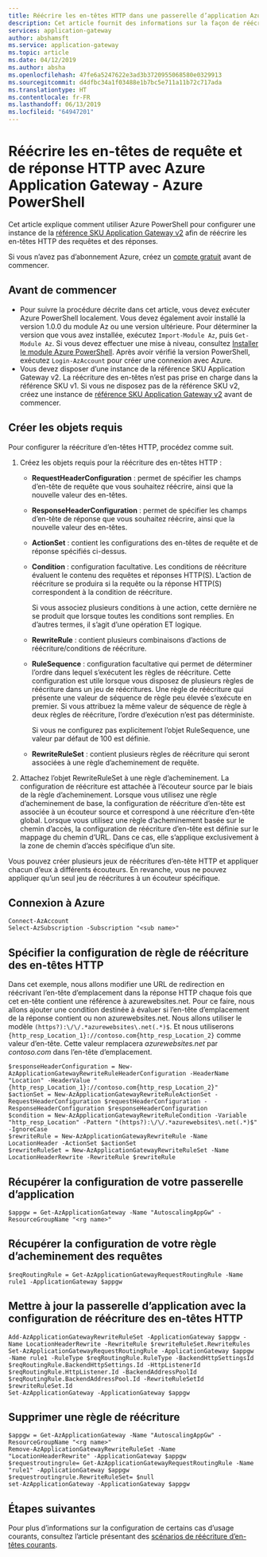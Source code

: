 ```yaml
---
title: Réécrire les en-têtes HTTP dans une passerelle d’application Azure Application Gateway
description: Cet article fournit des informations sur la façon de réécrire les en-têtes HTTP dans Azure Application Gateway à l’aide d’Azure PowerShell.
services: application-gateway
author: abshamsft
ms.service: application-gateway
ms.topic: article
ms.date: 04/12/2019
ms.author: absha
ms.openlocfilehash: 47fe6a5247622e3ad3b3720955068580e0329913
ms.sourcegitcommit: d4dfbc34a1f03488e1b7bc5e711a11b72c717ada
ms.translationtype: HT
ms.contentlocale: fr-FR
ms.lasthandoff: 06/13/2019
ms.locfileid: "64947201"
---
```

# <a name="rewrite-http-request-and-response-headers-with-azure-application-gateway---azure-powershell"></a>Réécrire les en-têtes de requête et de réponse HTTP avec Azure Application Gateway - Azure PowerShell

Cet article explique comment utiliser Azure PowerShell pour configurer une instance de la [référence SKU Application Gateway v2](<https://docs.microsoft.com/azure/application-gateway/application-gateway-autoscaling-zone-redundant>) afin de réécrire les en-têtes HTTP des requêtes et des réponses.

Si vous n’avez pas d’abonnement Azure, créez un [compte gratuit](https://azure.microsoft.com/free/?WT.mc_id=A261C142F) avant de commencer.

## <a name="before-you-begin"></a>Avant de commencer

- Pour suivre la procédure décrite dans cet article, vous devez exécuter Azure PowerShell localement. Vous devez également avoir installé la version 1.0.0 du module Az ou une version ultérieure. Pour déterminer la version que vous avez installée, exécutez `Import-Module Az`, puis `Get-Module Az`. Si vous devez effectuer une mise à niveau, consultez [Installer le module Azure PowerShell](https://docs.microsoft.com/powershell/azure/install-az-ps). Après avoir vérifié la version PowerShell, exécutez `Login-AzAccount` pour créer une connexion avec Azure.
- Vous devez disposer d’une instance de la référence SKU Application Gateway v2. La réécriture des en-têtes n’est pas prise en charge dans la référence SKU v1. Si vous ne disposez pas de la référence SKU v2, créez une instance de [référence SKU Application Gateway v2](https://docs.microsoft.com/azure/application-gateway/tutorial-autoscale-ps) avant de commencer.

## <a name="create-required-objects"></a>Créer les objets requis

Pour configurer la réécriture d’en-têtes HTTP, procédez comme suit.

1. Créez les objets requis pour la réécriture des en-têtes HTTP :

   - **RequestHeaderConfiguration** : permet de spécifier les champs d’en-tête de requête que vous souhaitez réécrire, ainsi que la nouvelle valeur des en-têtes.

   - **ResponseHeaderConfiguration** : permet de spécifier les champs d’en-tête de réponse que vous souhaitez réécrire, ainsi que la nouvelle valeur des en-têtes.

   - **ActionSet** : contient les configurations des en-têtes de requête et de réponse spécifiés ci-dessus.

   - **Condition** : configuration facultative. Les conditions de réécriture évaluent le contenu des requêtes et réponses HTTP(S). L’action de réécriture se produira si la requête ou la réponse HTTP(S) correspondent à la condition de réécriture.

     Si vous associez plusieurs conditions à une action, cette dernière ne se produit que lorsque toutes les conditions sont remplies. En d’autres termes, il s’agit d’une opération ET logique.

   - **RewriteRule** : contient plusieurs combinaisons d’actions de réécriture/conditions de réécriture.

   - **RuleSequence** : configuration facultative qui permet de déterminer l’ordre dans lequel s’exécutent les règles de réécriture. Cette configuration est utile lorsque vous disposez de plusieurs règles de réécriture dans un jeu de réécritures. Une règle de réécriture qui présente une valeur de séquence de règle peu élevée s’exécute en premier. Si vous attribuez la même valeur de séquence de règle à deux règles de réécriture, l’ordre d’exécution n’est pas déterministe.

     Si vous ne configurez pas explicitement l’objet RuleSequence, une valeur par défaut de 100 est définie.

   - **RewriteRuleSet** : contient plusieurs règles de réécriture qui seront associées à une règle d’acheminement de requête.

2. Attachez l’objet RewriteRuleSet à une règle d’acheminement. La configuration de réécriture est attachée à l’écouteur source par le biais de la règle d’acheminement. Lorsque vous utilisez une règle d’acheminement de base, la configuration de réécriture d’en-tête est associée à un écouteur source et correspond à une réécriture d’en-tête global. Lorsque vous utilisez une règle d’acheminement basée sur le chemin d’accès, la configuration de réécriture d’en-tête est définie sur le mappage du chemin d’URL. Dans ce cas, elle s’applique exclusivement à la zone de chemin d’accès spécifique d’un site.

Vous pouvez créer plusieurs jeux de réécritures d’en-tête HTTP et appliquer chacun d’eux à différents écouteurs. En revanche, vous ne pouvez appliquer qu’un seul jeu de réécritures à un écouteur spécifique.

## <a name="sign-in-to-azure"></a>Connexion à Azure

```azurepowershell
Connect-AzAccount
Select-AzSubscription -Subscription "<sub name>"
```

## <a name="specify-the-http-header-rewrite-rule-configuration"></a>Spécifier la configuration de règle de réécriture des en-têtes HTTP

Dans cet exemple, nous allons modifier une URL de redirection en réécrivant l’en-tête d’emplacement dans la réponse HTTP chaque fois que cet en-tête contient une référence à azurewebsites.net. Pour ce faire, nous allons ajouter une condition destinée à évaluer si l’en-tête d’emplacement de la réponse contient ou non azurewebsites.net. Nous allons utiliser le modèle `(https?):\/\/.*azurewebsites\.net(.*)$`. Et nous utiliserons `{http_resp_Location_1}://contoso.com{http_resp_Location_2}` comme valeur d’en-tête. Cette valeur remplacera *azurewebsites.net* par *contoso.com* dans l’en-tête d’emplacement.

```azurepowershell
$responseHeaderConfiguration = New-AzApplicationGatewayRewriteRuleHeaderConfiguration -HeaderName "Location" -HeaderValue "{http_resp_Location_1}://contoso.com{http_resp_Location_2}"
$actionSet = New-AzApplicationGatewayRewriteRuleActionSet -RequestHeaderConfiguration $requestHeaderConfiguration -ResponseHeaderConfiguration $responseHeaderConfiguration
$condition = New-AzApplicationGatewayRewriteRuleCondition -Variable "http_resp_Location" -Pattern "(https?):\/\/.*azurewebsites\.net(.*)$" -IgnoreCase
$rewriteRule = New-AzApplicationGatewayRewriteRule -Name LocationHeader -ActionSet $actionSet
$rewriteRuleSet = New-AzApplicationGatewayRewriteRuleSet -Name LocationHeaderRewrite -RewriteRule $rewriteRule
```

## <a name="retrieve-the-configuration-of-your-application-gateway"></a>Récupérer la configuration de votre passerelle d’application

```azurepowershell
$appgw = Get-AzApplicationGateway -Name "AutoscalingAppGw" -ResourceGroupName "<rg name>"
```

## <a name="retrieve-the-configuration-of-your-request-routing-rule"></a>Récupérer la configuration de votre règle d’acheminement des requêtes

```azurepowershell
$reqRoutingRule = Get-AzApplicationGatewayRequestRoutingRule -Name rule1 -ApplicationGateway $appgw
```

## <a name="update-the-application-gateway-with-the-configuration-for-rewriting-http-headers"></a>Mettre à jour la passerelle d’application avec la configuration de réécriture des en-têtes HTTP

```azurepowershell
Add-AzApplicationGatewayRewriteRuleSet -ApplicationGateway $appgw -Name LocationHeaderRewrite -RewriteRule $rewriteRuleSet.RewriteRules
Set-AzApplicationGatewayRequestRoutingRule -ApplicationGateway $appgw -Name rule1 -RuleType $reqRoutingRule.RuleType -BackendHttpSettingsId $reqRoutingRule.BackendHttpSettings.Id -HttpListenerId $reqRoutingRule.HttpListener.Id -BackendAddressPoolId $reqRoutingRule.BackendAddressPool.Id -RewriteRuleSetId $rewriteRuleSet.Id
Set-AzApplicationGateway -ApplicationGateway $appgw
```

## <a name="delete-a-rewrite-rule"></a>Supprimer une règle de réécriture

```azurepowershell
$appgw = Get-AzApplicationGateway -Name "AutoscalingAppGw" -ResourceGroupName "<rg name>"
Remove-AzApplicationGatewayRewriteRuleSet -Name "LocationHeaderRewrite" -ApplicationGateway $appgw
$requestroutingrule= Get-AzApplicationGatewayRequestRoutingRule -Name "rule1" -ApplicationGateway $appgw
$requestroutingrule.RewriteRuleSet= $null
set-AzApplicationGateway -ApplicationGateway $appgw
```

## <a name="next-steps"></a>Étapes suivantes

Pour plus d’informations sur la configuration de certains cas d’usage courants, consultez l’article présentant des [scénarios de réécriture d’en-têtes courants](https://docs.microsoft.com/azure/application-gateway/rewrite-http-headers).